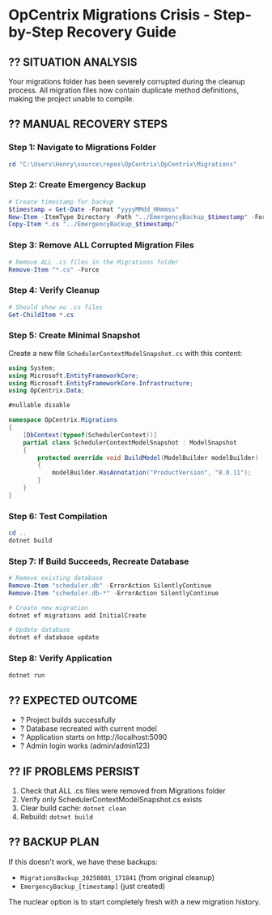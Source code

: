 # OpCentrix Migrations Crisis - Step-by-Step Recovery Guide

## ?? SITUATION ANALYSIS
Your migrations folder has been severely corrupted during the cleanup process. All migration files now contain duplicate method definitions, making the project unable to compile.

## ?? MANUAL RECOVERY STEPS

### Step 1: Navigate to Migrations Folder
```powershell
cd "C:\Users\Henry\source\repos\OpCentrix\OpCentrix\Migrations"
```

### Step 2: Create Emergency Backup
```powershell
# Create timestamp for backup
$timestamp = Get-Date -Format "yyyyMMdd_HHmmss"
New-Item -ItemType Directory -Path "../EmergencyBackup_$timestamp" -Force
Copy-Item *.cs "../EmergencyBackup_$timestamp/"
```

### Step 3: Remove ALL Corrupted Migration Files
```powershell
# Remove ALL .cs files in the Migrations folder
Remove-Item "*.cs" -Force
```

### Step 4: Verify Cleanup
```powershell
# Should show no .cs files
Get-ChildItem *.cs
```

### Step 5: Create Minimal Snapshot
Create a new file `SchedulerContextModelSnapshot.cs` with this content:

```csharp
using System;
using Microsoft.EntityFrameworkCore;
using Microsoft.EntityFrameworkCore.Infrastructure;
using OpCentrix.Data;

#nullable disable

namespace OpCentrix.Migrations
{
    [DbContext(typeof(SchedulerContext))]
    partial class SchedulerContextModelSnapshot : ModelSnapshot
    {
        protected override void BuildModel(ModelBuilder modelBuilder)
        {
            modelBuilder.HasAnnotation("ProductVersion", "8.0.11");
        }
    }
}
```

### Step 6: Test Compilation
```powershell
cd ..
dotnet build
```

### Step 7: If Build Succeeds, Recreate Database
```powershell
# Remove existing database
Remove-Item "scheduler.db" -ErrorAction SilentlyContinue
Remove-Item "scheduler.db-*" -ErrorAction SilentlyContinue

# Create new migration
dotnet ef migrations add InitialCreate

# Update database
dotnet ef database update
```

### Step 8: Verify Application
```powershell
dotnet run
```

## ?? EXPECTED OUTCOME
- ? Project builds successfully
- ? Database recreated with current model
- ? Application starts on http://localhost:5090
- ? Admin login works (admin/admin123)

## ?? IF PROBLEMS PERSIST
1. Check that ALL .cs files were removed from Migrations folder
2. Verify only SchedulerContextModelSnapshot.cs exists
3. Clear build cache: `dotnet clean`
4. Rebuild: `dotnet build`

## ?? BACKUP PLAN
If this doesn't work, we have these backups:
- `MigrationsBackup_20250801_171841` (from original cleanup)
- `EmergencyBackup_[timestamp]` (just created)

The nuclear option is to start completely fresh with a new migration history.